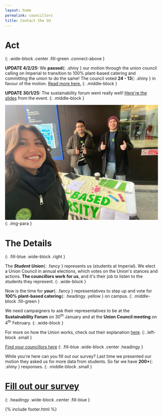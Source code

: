 ```yaml
---
layout: home
permalink: councillors
title: Contact the SU
---
```

# Act
{: .wide-block .center .fill-green .connect-above }

**UPDATE 4/2/25:** We **passed**{: .shiny } our motion through the union council calling on Imperial to transition to 100% plant-based catering and committing the union to do the same! The council voted **24 - 13**{: .shiny } in favour of the motion. [Read more here.](https://www.plantbaseduniversities.org/post/bristol-and-imperial-college-london-students-vote-for-100-plant-based-catering)
{: .middle-block }

**UPDATE 30/1/25:** The sustainability forum went really well! [Here're the slides](/assets/pdfs/PBU%20Sust%20forum%20Jan25.pdf) from the event.
{: .middle-block }

![PBU Imperial outreach event](/assets/images/pictures/PBUIoutreach.jpeg)
{: .img-para }

# The Details
{: .fill-blue .wide-block .right }

The ***Student Union***{: .fancy } represents us (students at Imperial). We elect a Union Council in annual elections, which votes on the Union's stances and actions. **The councillors work for us**, and it's their job to listen to the students they represent.
{: .wide-block }

Now is the time for ***your***{: .fancy } representatives to step up and vote for **100% plant-based catering**{: .headingy .yellow } on campus. 
{: .middle-block .fill-green }

We need campaigners to ask their representatives to be at the **Sustainability Forum** on 30<sup>th</sup> January and at the **Union Council meeting** on 4<sup>th</sup> February.
{: .wide-block }

For more on how the Union works, check out their explanation [here](https://www.imperialcollegeunion.org/about-us/how-were-run).
{: .left-block .small }

[Find your councillors here](https://www.imperialcollegeunion.org/your-union/how-were-run/committees/24-25/Union_Council/2397)
{: .fill-blue .wide-block .center .headingy }

While you're here can you fill out our survey? Last time we presented our motion they asked us for more data from students. So far we have **200+**{: .shiny } responses.
{: .middle-block .small }

# [Fill out our survey](https://imperial.eu.qualtrics.com/jfe/form/SV_3Ldkvi8p4U8Bh9c)
{: .headingy .wide-block .center .fill-blue }

{% include footer.html %}
